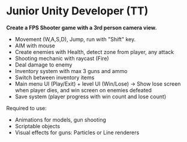 # Junior Unity Developer (TT)

**Create a FPS Shooter game with a 3rd person camera view.**

- Movement (W,A,S,D), Jump, run with "Shift" key.
- AIM with mouse
- Create enemies with Health, detect zone from player, any attack
- Shooting mechanic with raycast (Fire)
- Deal damage to enemy
- Inventory system with max 3 guns and ammo
- Switch between inventory items
- Main menu UI (Play/Exit) + level UI (Win/Lose) -> Show lose screen when player dies, and win screen on enemies defeated
- Save system (player progress with win count and lose count)

Required to use: 
- Animations for models, gun shooting 
- Scriptable objects 
- Visual effects for guns: Particles or Line renderers
